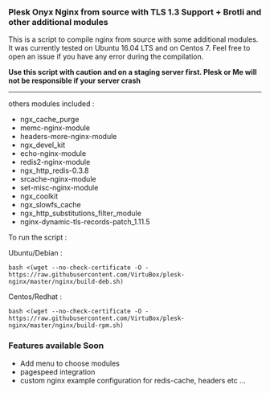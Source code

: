 ### Plesk Onyx Nginx from source with TLS 1.3 Support + Brotli and other additional modules

This is a script to compile nginx from source with some additional modules. It was currently tested on Ubuntu 16.04 LTS and on Centos 7.
Feel free to open an issue if you have any error during the compilation.

**Use this script with caution and on a staging server first. Plesk or Me will not be responsible if your server crash**

-----

others modules included :
* ngx_cache_purge
* memc-nginx-module
* headers-more-nginx-module
* ngx_devel_kit
* echo-nginx-module
* redis2-nginx-module
* ngx_http_redis-0.3.8
* srcache-nginx-module
* set-misc-nginx-module
* ngx_coolkit
* ngx_slowfs_cache
* ngx_http_substitutions_filter_module
* nginx-dynamic-tls-records-patch_1.11.5

To run the script :

Ubuntu/Debian :
```
bash <(wget --no-check-certificate -O - https://raw.githubusercontent.com/VirtuBox/plesk-nginx/master/nginx/build-deb.sh)
```

Centos/Redhat :
```
bash <(wget --no-check-certificate -O - https://raw.githubusercontent.com/VirtuBox/plesk-nginx/master/nginx/build-rpm.sh)
```
### Features available Soon

- Add menu to choose modules
- pagespeed integration
- custom nginx example configuration for redis-cache, headers etc ...


